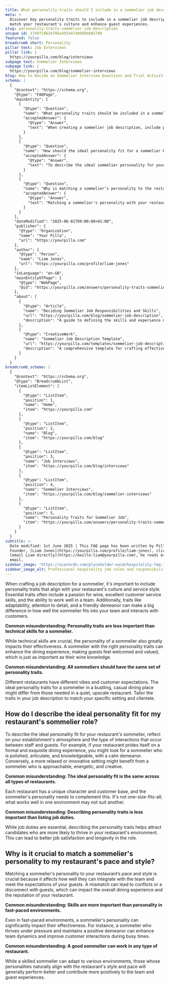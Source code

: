 ```yaml
---
title: What personality traits should I include in a sommelier job description?
meta: >
  Discover key personality traits to include in a sommelier job description to
  match your restaurant's culture and enhance guest experiences.
slug: personality-traits-sommelier-job-description
unique id: 1749719634786x455447499894685700
featured: false
breadcrumb short: Personality
pillar text: Job Interviews
pillar link: |
  https://yourpilla.com/blog/interviews
subpage text: Sommelier Interviews
subpage link: |
  https://yourpilla.com/blog/sommelier-interviews
blog: How to Decide on Sommelier Interview Questions and Trial Activities
schema: |
  {
    "@context": "https://schema.org",
    "@type": "FAQPage",
    "mainEntity": [
      {
        "@type": "Question",
        "name": "What personality traits should be included in a sommelier job description?",
        "acceptedAnswer": {
          "@type": "Answer",
          "text": "When creating a sommelier job description, include personality traits that align with your restaurant's culture and service style. Essential traits include a passion for wine, excellent customer service, teamwork, adaptability, attention to detail, and a friendly demeanor. These traits are crucial to enhance the dining experience, making guests feel welcome and valued."
        }
      },
      {
        "@type": "Question",
        "name": "How should the ideal personality fit for a sommelier be described based on the restaurant's atmosphere?",
        "acceptedAnswer": {
          "@type": "Answer",
          "text": "To describe the ideal sommelier personality for your restaurant, consider your establishment's atmosphere. For formal dining, traits like being polished, articulate, and knowledgeable are beneficial. For casual settings, traits like being approachable, energetic, and creative typically work better. Tailoring these traits helps in attracting candidates who will thrive in your specific environment."
        }
      },
      {
        "@type": "Question",
        "name": "Why is matching a sommelier’s personality to the restaurant's pace and style important?",
        "acceptedAnswer": {
          "@type": "Answer",
          "text": "Matching a sommelier's personality with your restaurant's pace and style is crucial for ensuring they integrate well with the team and meet guest expectations. A good match enhances the dining experience, while a poor match can lead to conflicts or a disconnect with guests, affecting your restaurant's reputation and operational harmony."
        }
      }
    ],
    "dateModified": "2025-06-01T09:00:00+01:00",
    "publisher": {
      "@type": "Organization",
      "name": "Your Pilla",
      "url": "https://yourpilla.com"
    },
    "author": {
      "@type": "Person",
      "name": "Liam Jones",
      "url": "https://yourpilla.com/profile/liam-jones"
    },
    "inLanguage": "en-GB",
    "mainEntityOfPage": {
      "@type": "WebPage",
      "@id": "https://yourpilla.com/answers/personality-traits-sommelier-job-description"
    },
    "about": [
      {
        "@type": "Article",
        "name": "Deciding Sommelier Job Responsibilities and Skills",
        "url": "https://yourpilla.com/blog/sommelier-job-description",
        "description": "A guide to defining the skills and experience needed from a Sommelier."
      },
      {
        "@type": "CreativeWork",
        "name": "Sommelier Job Description Template",
        "url": "https://yourpilla.com/templates/sommelier-job-description",
        "description": "A comprehensive template for crafting effective sommelier job descriptions tailored to fit specific restaurant environments."
      }
    ]
  }
breadcrumb_schema: |
  {
    "@context": "https://schema.org",
    "@type": "BreadcrumbList",
    "itemListElement": [
      {
        "@type": "ListItem",
        "position": 1,
        "name": "Home",
        "item": "https://yourpilla.com"
      },
      {
        "@type": "ListItem",
        "position": 2,
        "name": "Blog",
        "item": "https://yourpilla.com/blog"
      },
      {
        "@type": "ListItem",
        "position": 3,
        "name": "Job Interviews",
        "item": "https://yourpilla.com/blog/interviews"
      },
      {
        "@type": "ListItem",
        "position": 4,
        "name": "Sommelier Interviews",
        "item": "https://yourpilla.com/blog/sommelier-interviews"
      },
      {
        "@type": "ListItem",
        "position": 5,
        "name": "Personality Traits for Sommelier Job",
        "item": "https://yourpilla.com/answers/personality-traits-sommelier-job-description"
      }
    ]
  }
subtitle: >-
  Date modified: 1st June 2025 | This FAQ page has been written by Pilla
  Founder, [Liam Jones](https://yourpilla.com/profile/liam-jones), click to
  [email Liam directly](https://mailto:liam@yourpilla.com), he reads every
  email.
sidebar_image: 'https://ucarecdn.com/placeholder-uuid/hospitality-faq-image.jpg'
sidebar_image_alt: Professional hospitality job roles and responsibilities
---
```

When crafting a job description for a sommelier, it's important to include personality traits that align with your restaurant's culture and service style. Essential traits often include a passion for wine, excellent customer service skills, and the ability to work well in a team. Additionally, traits like adaptability, attention to detail, and a friendly demeanor can make a big difference in how well the sommelier fits into your team and interacts with customers.

**Common misunderstanding: Personality traits are less important than technical skills for a sommelier.**

While technical skills are crucial, the personality of a sommelier also greatly impacts their effectiveness. A sommelier with the right personality traits can enhance the dining experience, making guests feel welcomed and valued, which is just as important as their wine knowledge.

**Common misunderstanding: All sommeliers should have the same set of personality traits.**

Different restaurants have different vibes and customer expectations. The ideal personality traits for a sommelier in a bustling, casual dining place might differ from those needed in a quiet, upscale restaurant. Tailor the traits in your job description to match your specific setting and clientele.

## How do I describe the ideal personality fit for my restaurant's sommelier role?

To describe the ideal personality fit for your restaurant's sommelier, reflect on your establishment's atmosphere and the type of interactions that occur between staff and guests. For example, if your restaurant prides itself on a formal and exquisite dining experience, you might look for a sommelier who is polished, articulate, and knowledgeable, with a calm demeanor. Conversely, a more relaxed or innovative setting might benefit from a sommelier who is approachable, energetic, and creative.

**Common misunderstanding: The ideal personality fit is the same across all types of restaurants.**

Each restaurant has a unique character and customer base, and the sommelier's personality needs to complement this. It's not one-size-fits-all; what works well in one environment may not suit another.

**Common misunderstanding: Describing personality traits is less important than listing job duties.**

While job duties are essential, describing the personality traits helps attract candidates who are more likely to thrive in your restaurant's environment. This can lead to better job satisfaction and longevity in the role.

## Why is it crucial to match a sommelier's personality to my restaurant's pace and style?

Matching a sommelier's personality to your restaurant’s pace and style is crucial because it affects how well they can integrate with the team and meet the expectations of your guests. A mismatch can lead to conflicts or a disconnect with guests, which can impact the overall dining experience and the reputation of your restaurant.

**Common misunderstanding: Skills are more important than personality in fast-paced environments.**

Even in fast-paced environments, a sommelier's personality can significantly impact their effectiveness. For instance, a sommelier who thrives under pressure and maintains a positive demeanor can enhance team dynamics and improve customer interactions during busy times.

**Common misunderstanding: A good sommelier can work in any type of restaurant.**

While a skilled sommelier can adapt to various environments, those whose personalities naturally align with the restaurant's style and pace will generally perform better and contribute more positively to the team and guest experiences.
